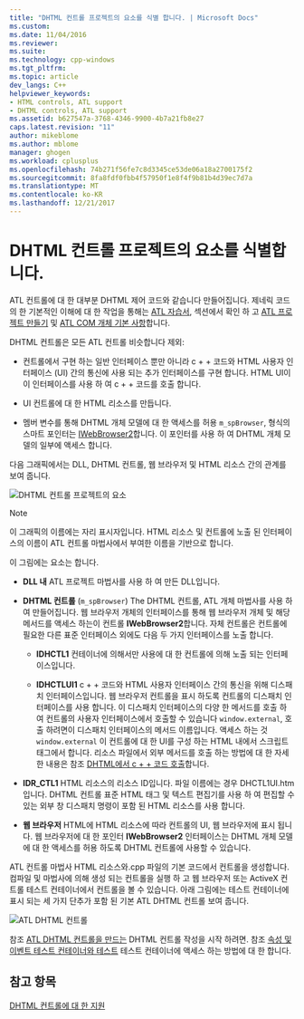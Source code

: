 ```yaml
---
title: "DHTML 컨트롤 프로젝트의 요소를 식별 합니다. | Microsoft Docs"
ms.custom: 
ms.date: 11/04/2016
ms.reviewer: 
ms.suite: 
ms.technology: cpp-windows
ms.tgt_pltfrm: 
ms.topic: article
dev_langs: C++
helpviewer_keywords:
- HTML controls, ATL support
- DHTML controls, ATL support
ms.assetid: b627547a-3768-4346-9900-4b7a21fb8e27
caps.latest.revision: "11"
author: mikeblome
ms.author: mblome
manager: ghogen
ms.workload: cplusplus
ms.openlocfilehash: 74b271f56fe7c8d3345ce53de06a18a2700175f2
ms.sourcegitcommit: 8fa8fdf0fbb4f57950f1e8f4f9b81b4d39ec7d7a
ms.translationtype: MT
ms.contentlocale: ko-KR
ms.lasthandoff: 12/21/2017
---
```

# <a name="identifying-the-elements-of-the-dhtml-control-project"></a>DHTML 컨트롤 프로젝트의 요소를 식별합니다.
ATL 컨트롤에 대 한 대부분 DHTML 제어 코드와 같습니다 만들어집니다. 제네릭 코드의 한 기본적인 이해에 대 한 작업을 통해는 [ATL 자습서](../atl/active-template-library-atl-tutorial.md), 섹션에서 확인 하 고 [ATL 프로젝트 만들기](../atl/reference/creating-an-atl-project.md) 및 [ATL COM 개체 기본 사항](../atl/fundamentals-of-atl-com-objects.md)합니다.  
  
 DHTML 컨트롤은 모든 ATL 컨트롤 비슷합니다 제외:  
  
-   컨트롤에서 구현 하는 일반 인터페이스 뿐만 아니라 c + + 코드와 HTML 사용자 인터페이스 (UI) 간의 통신에 사용 되는 추가 인터페이스를 구현 합니다. HTML UI이이 인터페이스를 사용 하 여 c + + 코드를 호출 합니다.  
  
-   UI 컨트롤에 대 한 HTML 리소스를 만듭니다.  
  
-   멤버 변수를 통해 DHTML 개체 모델에 대 한 액세스를 허용 `m_spBrowser`, 형식의 스마트 포인터는 [IWebBrowser2](https://msdn.microsoft.com/library/aa752127.aspx)합니다. 이 포인터를 사용 하 여 DHTML 개체 모델의 일부에 액세스 합니다.  
  
 다음 그래픽에서는 DLL, DHTML 컨트롤, 웹 브라우저 및 HTML 리소스 간의 관계를 보여 줍니다.  
  
 ![DHTML 컨트롤 프로젝트의 요소](../atl/media/vc52en1.gif "vc52en1")  
  
> [!NOTE]
>  이 그래픽의 이름에는 자리 표시자입니다. HTML 리소스 및 컨트롤에 노출 된 인터페이스의 이름이 ATL 컨트롤 마법사에서 부여한 이름을 기반으로 합니다.  
  
 이 그림에는 요소는 합니다.  
  
-   **DLL 내** ATL 프로젝트 마법사를 사용 하 여 만든 DLL입니다.  
  
-   **DHTML 컨트롤** (`m_spBrowser`) The DHTML 컨트롤, ATL 개체 마법사를 사용 하 여 만들어집니다. 웹 브라우저 개체의 인터페이스를 통해 웹 브라우저 개체 및 해당 메서드를 액세스 하는이 컨트롤 **IWebBrowser2**합니다. 자체 컨트롤은 컨트롤에 필요한 다른 표준 인터페이스 외에도 다음 두 가지 인터페이스를 노출 합니다.  
  
    -   **IDHCTL1** 컨테이너에 의해서만 사용에 대 한 컨트롤에 의해 노출 되는 인터페이스입니다.  
  
    -   **IDHCTLUI1** c + + 코드와 HTML 사용자 인터페이스 간의 통신을 위해 디스패치 인터페이스입니다. 웹 브라우저 컨트롤을 표시 하도록 컨트롤의 디스패치 인터페이스를 사용 합니다. 이 디스패치 인터페이스의 다양 한 메서드를 호출 하 여 컨트롤의 사용자 인터페이스에서 호출할 수 있습니다 `window.external`, 호출 하려면이 디스패치 인터페이스의 메서드 이름입니다. 액세스 하는 것 `window.external` 이 컨트롤에 대 한 UI를 구성 하는 HTML 내에서 스크립트 태그에서 합니다. 리소스 파일에서 외부 메서드를 호출 하는 방법에 대 한 자세한 내용은 참조 [DHTML에서 c + + 코드 호출](../atl/calling-cpp-code-from-dhtml.md)합니다.  
  
-   **IDR_CTL1** HTML 리소스의 리소스 ID입니다. 파일 이름에는 경우 DHCTL1UI.htm입니다. DHTML 컨트롤 표준 HTML 태그 및 텍스트 편집기를 사용 하 여 편집할 수 있는 외부 창 디스패치 명령이 포함 된 HTML 리소스를 사용 합니다.  
  
-   **웹 브라우저** HTML에 HTML 리소스에 따라 컨트롤의 UI, 웹 브라우저에 표시 됩니다. 웹 브라우저에 대 한 포인터 **IWebBrowser2** 인터페이스는 DHTML 개체 모델에 대 한 액세스를 허용 하도록 DHTML 컨트롤에 사용할 수 있습니다.  
  
 ATL 컨트롤 마법사 HTML 리소스와.cpp 파일의 기본 코드에서 컨트롤을 생성합니다. 컴파일 및 마법사에 의해 생성 되는 컨트롤을 실행 하 고 웹 브라우저 또는 ActiveX 컨트롤 테스트 컨테이너에서 컨트롤을 볼 수 있습니다. 아래 그림에는 테스트 컨테이너에 표시 되는 세 가지 단추가 포함 된 기본 ATL DHTML 컨트롤 보여 줍니다.  
  
 ![ATL DHTML 컨트롤](../atl/media/vc52en2.gif "vc52en2")  
  
 참조 [ATL DHTML 컨트롤을 만드는](../atl/creating-an-atl-dhtml-control.md) DHTML 컨트롤 작성을 시작 하려면. 참조 [속성 및 이벤트 테스트 컨테이너와 테스트](../mfc/testing-properties-and-events-with-test-container.md) 테스트 컨테이너에 액세스 하는 방법에 대 한 합니다.  
  
## <a name="see-also"></a>참고 항목  
 [DHTML 컨트롤에 대 한 지원](../atl/atl-support-for-dhtml-controls.md)

